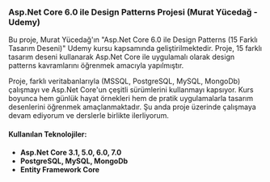 ### Asp.Net Core 6.0 ile Design Patterns Projesi (Murat Yücedağ - Udemy)

Bu proje, Murat Yücedağ'ın "Asp.Net Core 6.0 ile Design Patterns (15 Farklı Tasarım Deseni)" Udemy kursu kapsamında geliştirilmektedir. Proje, 15 farklı tasarım deseni kullanarak Asp.Net Core ile uygulamalı olarak design patterns kavramlarını öğrenmek amacıyla yapılmıştır.

Proje, farklı veritabanlarıyla (MSSQL, PostgreSQL, MySQL, MongoDb) çalışmayı ve Asp.Net Core'un çeşitli sürümlerini kullanmayı kapsıyor. Kurs boyunca hem günlük hayat örnekleri hem de pratik uygulamalarla tasarım desenlerini öğrenmek amaçlanmaktadır. Şu anda proje üzerinde çalışmaya devam ediyorum ve derslerle birlikte ilerliyorum.

#### Kullanılan Teknolojiler:
- **Asp.Net Core 3.1, 5.0, 6.0, 7.0**
- **PostgreSQL, MySQL, MongoDb**
- **Entity Framework Core**
